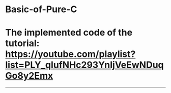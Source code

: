 # Basic-of-Pure-C
# The implemented code of the tutorial: https://youtube.com/playlist?list=PLY_qIufNHc293YnIjVeEwNDuqGo8y2Emx
---
